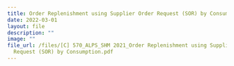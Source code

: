 ```yaml
---
title: Order Replenishment using Supplier Order Request (SOR) by Consumption
date: 2022-03-01
layout: file
description: ""
image: ""
file_url: /files/[C] 570_ALPS_SHM 2021_Order Replenishment using Supplier Order
  Request (SOR) by Consumption.pdf
---
```

